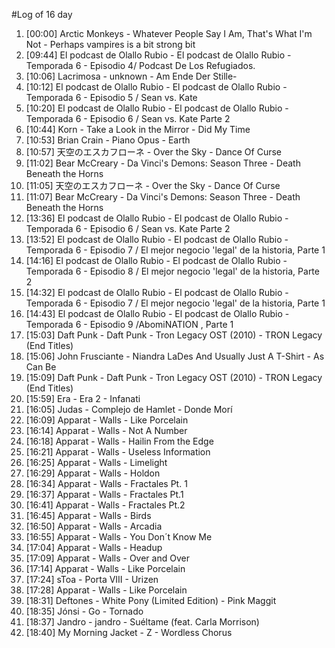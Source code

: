 #Log of 16 day

1. [00:00] Arctic Monkeys - Whatever People Say I Am, That's What I'm Not - Perhaps vampires is a bit strong bit
1. [09:44] El podcast de Olallo Rubio - El podcast de Olallo Rubio - Temporada 6 - Episodio 4/ Podcast De Los Refugiados.
1. [10:06] Lacrimosa - unknown - Am Ende Der Stille-
1. [10:12] El podcast de Olallo Rubio - El podcast de Olallo Rubio - Temporada 6 - Episodio 5 / Sean vs. Kate
1. [10:20] El podcast de Olallo Rubio - El podcast de Olallo Rubio - Temporada 6 - Episodio 6 / Sean vs. Kate Parte 2
1. [10:44] Korn - Take a Look in the Mirror - Did My Time
1. [10:53] Brian Crain - Piano Opus - Earth
1. [10:57] 天空のエスカフローネ - Over the Sky - Dance Of Curse
1. [11:02] Bear McCreary - Da Vinci's Demons: Season Three - Death Beneath the Horns
1. [11:05] 天空のエスカフローネ - Over the Sky - Dance Of Curse
1. [11:07] Bear McCreary - Da Vinci's Demons: Season Three - Death Beneath the Horns
1. [13:36] El podcast de Olallo Rubio - El podcast de Olallo Rubio - Temporada 6 - Episodio 6 / Sean vs. Kate Parte 2
1. [13:52] El podcast de Olallo Rubio - El podcast de Olallo Rubio - Temporada 6 - Episodio 7 / El mejor negocio 'legal' de la historia, Parte 1
1. [14:16] El podcast de Olallo Rubio - El podcast de Olallo Rubio - Temporada 6 - Episodio 8 / El mejor negocio 'legal' de la historia, Parte 2
1. [14:32] El podcast de Olallo Rubio - El podcast de Olallo Rubio - Temporada 6 - Episodio 7 / El mejor negocio 'legal' de la historia, Parte 1
1. [14:43] El podcast de Olallo Rubio - El podcast de Olallo Rubio - Temporada 6 - Episodio 9 /AbomiNATION , Parte 1
1. [15:03] Daft Punk - Daft Punk - Tron Legacy OST (2010) - TRON Legacy (End Titles)
1. [15:06] John Frusciante - Niandra LaDes And Usually Just A T-Shirt - As Can Be
1. [15:09] Daft Punk - Daft Punk - Tron Legacy OST (2010) - TRON Legacy (End Titles)
1. [15:59] Era - Era 2 - Infanati
1. [16:05] Judas - Complejo de Hamlet - Donde Morí
1. [16:09] Apparat - Walls - Like Porcelain
1. [16:14] Apparat - Walls - Not A Number
1. [16:18] Apparat - Walls - Hailin From the Edge
1. [16:21] Apparat - Walls - Useless Information
1. [16:25] Apparat - Walls - Limelight
1. [16:29] Apparat - Walls - Holdon
1. [16:34] Apparat - Walls - Fractales Pt. 1
1. [16:37] Apparat - Walls - Fractales Pt.1
1. [16:41] Apparat - Walls - Fractales Pt.2
1. [16:45] Apparat - Walls - Birds
1. [16:50] Apparat - Walls - Arcadia
1. [16:55] Apparat - Walls - You Don´t Know Me
1. [17:04] Apparat - Walls - Headup
1. [17:09] Apparat - Walls - Over and Over
1. [17:14] Apparat - Walls - Like Porcelain
1. [17:24] sToa - Porta VIII - Urizen
1. [17:28] Apparat - Walls - Like Porcelain
1. [18:31] Deftones - White Pony (Limited Edition) - Pink Maggit
1. [18:35] Jónsi - Go - Tornado
1. [18:37] Jandro - jandro - Suéltame (feat. Carla Morrison)
1. [18:40] My Morning Jacket - Z - Wordless Chorus
